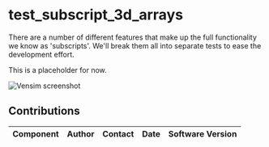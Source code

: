 test_subscript_3d_arrays
========================

There are a number of different features that make up the full functionality we know as 
'subscripts'. We'll break them all into separate tests to ease the development effort.


This is a placeholder for now.


![Vensim screenshot](vensim_screenshot.png)


Contributions
-------------

| Component                         | Author          | Contact                    | Date    | Software Version        |
|:--------------------------------- |:--------------- |:-------------------------- |:------- |:----------------------- |

